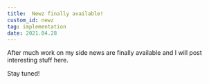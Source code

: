 ```yaml
---
title:  Newz finally available!
custom_id: newz
tag: implementation
date: 2021.04.28
---
```


After much work on my side news are finally available and I will post interesting stuff here.

Stay tuned!